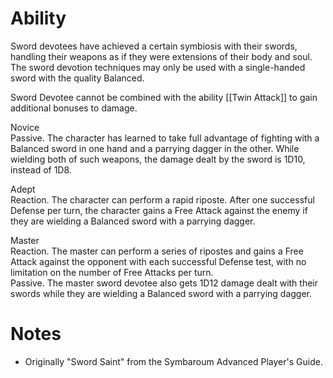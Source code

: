 # Ability
Sword devotees have achieved a certain symbiosis with their swords, handling their weapons as if they were extensions of their body and soul. The sword devotion techniques may only be used with a single-handed sword with the quality Balanced.

Sword Devotee cannot be combined with the ability [[Twin Attack]] to gain additional bonuses to damage.

Novice<br>Passive. The character has learned to take full advantage of fighting with a Balanced sword in one hand and a parrying dagger in the other. While wielding both of such weapons, the damage dealt by the sword is 1D10, instead of 1D8.

Adept<br>Reaction. The character can perform a rapid riposte. After one successful Defense per turn, the character gains a Free Attack against the enemy if they are wielding a Balanced sword with a parrying dagger.

Master<br>Reaction. The master can perform a series of ripostes and gains a Free Attack against the opponent with each successful Defense test, with no limitation on the number of Free Attacks per turn.<br>
Passive. The master sword devotee also gets 1D12 damage dealt with their swords while they are wielding a Balanced sword with a parrying dagger.
# Notes
* Originally "Sword Saint" from the Symbaroum Advanced Player's Guide.